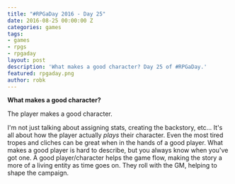 ```yaml
---
title: "#RPGaDay 2016 - Day 25"
date: 2016-08-25 00:00:00 Z
categories: games
tags:
- games
- rpgs
- rpgaday
layout: post
description: 'What makes a good character? Day 25 of #RPGaDay.'
featured: rpgaday.png
author: robk
---
```


**What makes a good character?**

The player makes a good character.

I'm not just talking about assigning stats, creating the backstory, etc... It's all about how the player actually *plays* their character. Even the most tired tropes and cliches can be great when in the hands of a good player. What makes a good player is hard to describe, but you always know when you've got one. A good player/character helps the game flow, making the story a more of a living entity as time goes on. They roll with the GM, helping to shape the campaign.
